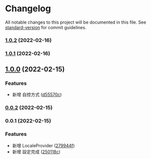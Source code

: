 # Changelog

All notable changes to this project will be documented in this file. See [standard-version](https://github.com/conventional-changelog/standard-version) for commit guidelines.

### [1.0.2](https://github.com/imagine10255/bear-locale/compare/v1.0.1...v1.0.2) (2022-02-16)

### [1.0.1](https://github.com/imagine10255/bear-locale/compare/v1.0.0...v1.0.1) (2022-02-16)

## [1.0.0](https://github.com/imagine10255/bear-locale/compare/v0.0.2...v1.0.0) (2022-02-15)


### Features

* 新增 自控方式 ([d55570c](https://github.com/imagine10255/bear-locale/commit/d55570cbefad65d86d34af0833b7813def9195eb))

### [0.0.2](https://github.com/imagine10255/bear-locale/compare/v0.0.1...v0.0.2) (2022-02-15)

### 0.0.1 (2022-02-15)


### Features

* 新增 LocaleProvider ([279944f](https://github.com/imagine10255/bear-locale/commit/279944fcea9460ce7ef263f1cde30ea28f49a25a))
* 新增 設定完成 ([250118c](https://github.com/imagine10255/bear-locale/commit/250118c7b6e1232aa09d09db824f9c355196e375))
